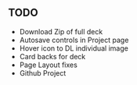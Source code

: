 ## TODO
* Download Zip of full deck
* Autosave controls in Project page
* Hover icon to DL individual image
* Card backs for deck
* Page Layout fixes
* Github Project